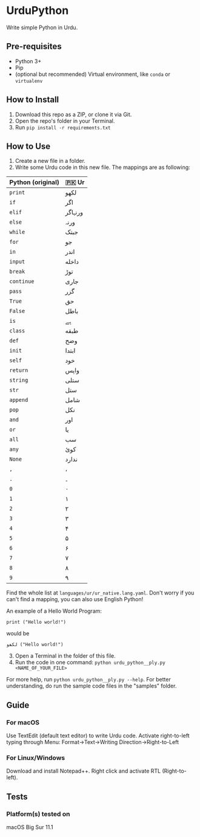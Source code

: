 # UrduPython
Write simple Python in Urdu.

## Pre-requisites
- Python 3+
- Pip
- (optional but recommended) Virtual environment, like ```conda``` or ```virtualenv```

## How to Install
1. Download this repo as a ZIP, or clone it via Git.
2. Open the repo's folder in your Terminal.
3. Run ```pip install -r requirements.txt```

## How to Use
1. Create a new file in a folder.
2. Write some Urdu code in this new file.
The mappings are as following:

| Python (original)   | 🇵🇰 Ur          |
| -------------       | ------------- |
|    ```print```             |       لکھو|
|    ```if```                |       اگر|
|    ```elif```              |       ورنہاگر|
|    ```else```              |       ورنہ|
|    ```while```             |       جبتک|
|    ```for```               |       جو|
|    ```in```               |       اندر|
|    ```input```             |       داخله|
|    ```break```             |       توڑ|
|    ```continue```          |       جاری|
|    ```pass```              |       گزر|
|    ```True```              |       حق|
|    ```False```             |       باطل|
|    ```is```                |       ہے|
|    ```class```             |       طبقه|
|    ```def```               |       وضح|
|    ```init```              |       ابتدا|
|    ```self```              |       خود|
|    ```return```            |       واپس|
|    ```string```            |       ستلی|
|    ```str```               |   ستل|
|    ```append```                |   شامل|
|    ```pop```               |   نکل|
|    ```and```               |   اور|
|    ```or```                   |   یا|
|    ```all```               |   سب|
|    ```any```               |   کوئ|
|    ```None```              |   ندارد
|    ```,```                |       ،       |
|    ```.```                |       ۔|
|    ```0```                 |       ۰|
|    ```1```                 |       ۱|
|    ```2```                 |       ۲|
|    ```3```                 |       ۳|
|    ```4```                 |       ۴|
|    ```5```                 |       ۵|
|    ```6```                 |       ۶|
|    ```7```                 |       ۷|
|    ```8```                 |       ۸|
|    ```9```                 |       ۹|

Find the whole list at ```languages/ur/ur_native.lang.yaml```. Don't worry if you can't find a mapping, you can also use English Python!

An example of a Hello World Program:
```
print ("Hello world!")
```
would be
```
لکھو ("Hello world!")
```

3. Open a Terminal in the folder of this file.
4. Run the code in one command: ```python urdu_python__ply.py <NAME_OF_YOUR_FILE>```

For more help, run ```python urdu_python__ply.py --help```. For better understanding, do run the sample code files in the "samples" folder.

## Guide
### For macOS
Use TextEdit (default text editor) to write Urdu code. Activate right-to-left typing through Menu: Format->Text->Writing Direction->Right-to-Left

### For Linux/Windows
Download and install Notepad++. Right click and activate RTL (Right-to-left).

## Tests
### Platform(s) tested on
macOS Big Sur 11.1
